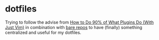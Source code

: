 # dotfiles

Trying to follow the advise from [How to Do 90% of What Plugins Do (With Just Vim)](https://www.youtube.com/watch?v=XA2WjJbmmoM) in combination with [bare repos](https://news.ycombinator.com/item?id=11070797) to have (finally) something centralized and useful for my dotfiles.
